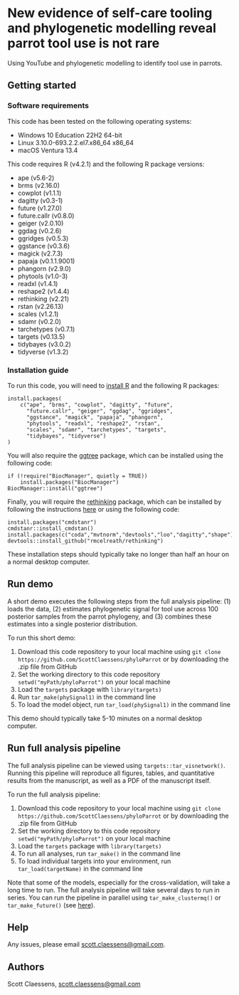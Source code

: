 # New evidence of self-care tooling and phylogenetic modelling reveal parrot tool use is not rare

Using YouTube and phylogenetic modelling to identify tool use in parrots.

## Getting started

### Software requirements

This code has been tested on the following operating systems:

- Windows 10 Education 22H2 64-bit
- Linux 3.10.0-693.2.2.el7.x86_64 x86_64
- macOS Ventura 13.4

This code requires R (v4.2.1) and the following R package versions:

- ape (v5.6-2)
- brms (v2.16.0)
- cowplot (v1.1.1)
- dagitty (v0.3-1)
- future (v1.27.0)
- future.callr (v0.8.0)
- geiger (v2.0.10)
- ggdag (v0.2.6)
- ggridges (v0.5.3)
- ggstance (v0.3.6)
- magick (v2.7.3)
- papaja (v0.1.1.9001)
- phangorn (v2.9.0)
- phytools (v1.0-3)
- readxl (v1.4.1)
- reshape2 (v1.4.4)
- rethinking (v2.21)
- rstan (v2.26.13)
- scales (v1.2.1)
- sdamr (v0.2.0)
- tarchetypes (v0.7.1)
- targets (v0.13.5)
- tidybayes (v3.0.2)
- tidyverse (v1.3.2)

### Installation guide

To run this code, you will need to [install R](https://www.r-project.org/) and the following R packages:

```
install.packages(
    c("ape", "brms", "cowplot", "dagitty", "future",
      "future.callr", "geiger", "ggdag", "ggridges",
      "ggstance", "magick", "papaja", "phangorn", 
      "phytools", "readxl", "reshape2", "rstan", 
      "scales", "sdamr", "tarchetypes", "targets",
      "tidybayes", "tidyverse")
)
```

You will also require the [ggtree](https://bioconductor.org/packages/release/bioc/html/ggtree.html) package, which can be installed using the following code:

```
if (!require("BiocManager", quietly = TRUE))
    install.packages("BiocManager")
BiocManager::install("ggtree")
```

Finally, you will require the [rethinking](https://github.com/rmcelreath/rethinking) package, which can be installed by following the instructions [here](https://github.com/rmcelreath/rethinking#installation) or using the following code:

```
install.packages("cmdstanr")
cmdstanr::install_cmdstan()
install.packages(c("coda","mvtnorm","devtools","loo","dagitty","shape"))
devtools::install_github("rmcelreath/rethinking")
```

These installation steps should typically take no longer than half an hour on a normal desktop computer.

## Run demo

A short demo executes the following steps from the full analysis pipeline: (1) loads the data, (2) estimates phylogenetic signal for tool use across 100 posterior samples from the parrot phylogeny, and (3) combines these estimates into a single posterior distribution.

To run this short demo:

1. Download this code repository to your local machine using `git clone https://github.com/ScottClaessens/phyloParrot` or by downloading the .zip file from GitHub
2. Set the working directory to this code repository `setwd("myPath/phyloParrot")` on your local machine
3. Load the `targets` package with `library(targets)`
3. Run `tar_make(phySignal1)` in the command line
4. To load the model object, run `tar_load(phySignal1)` in the command line

This demo should typically take 5-10 minutes on a normal desktop computer.

## Run full analysis pipeline

The full analysis pipeline can be viewed using `targets::tar_visnetwork()`. Running this pipeline will reproduce all figures, tables, and quantitative results from the manuscript, as well as a PDF of the manuscript itself.

To run the full analysis pipeline:

1. Download this code repository to your local machine using `git clone https://github.com/ScottClaessens/phyloParrot` or by downloading the .zip file from GitHub
2. Set the working directory to this code repository `setwd("myPath/phyloParrot")` on your local machine
3. Load the `targets` package with `library(targets)`
4. To run all analyses, run `tar_make()` in the command line
5. To load individual targets into your environment, run `tar_load(targetName)` in the command line

Note that some of the models, especially for the cross-validation, will take a long time to run. The full analysis pipeline will take several days to run in series. You can run the pipeline in parallel using `tar_make_clustermq()` or `tar_make_future()` (see [here](https://books.ropensci.org/targets/hpc.html)).

## Help

Any issues, please email scott.claessens@gmail.com.

## Authors

Scott Claessens, scott.claessens@gmail.com
